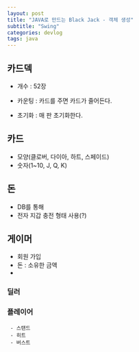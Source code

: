 ```yaml
---
layout: post
title: "JAVA로 만드는 Black Jack - 객체 생성"
subtitle: "Swing"
categories: devlog
tags: java
---
```


## 카드덱
  - 개수 : 52장
    
  - 카운팅 : 카드를 주면 카드가 줄어든다.
  - 초기화 : 매 판 초기화한다.

## 카드
  - 모양(클로버, 다이아, 하트, 스페이드)
  - 숫자(1~10, J, Q, K)

## 돈
  - DB를 통해 
  - 전자 지갑 충전 형태 사용(?)


## 게이머
  - 회원 가입
  -  돈 : 소유한 금액
  -  
  ### 딜러 

  ### 플레이어

     - 스탠드
     - 히트
     - 버스트


